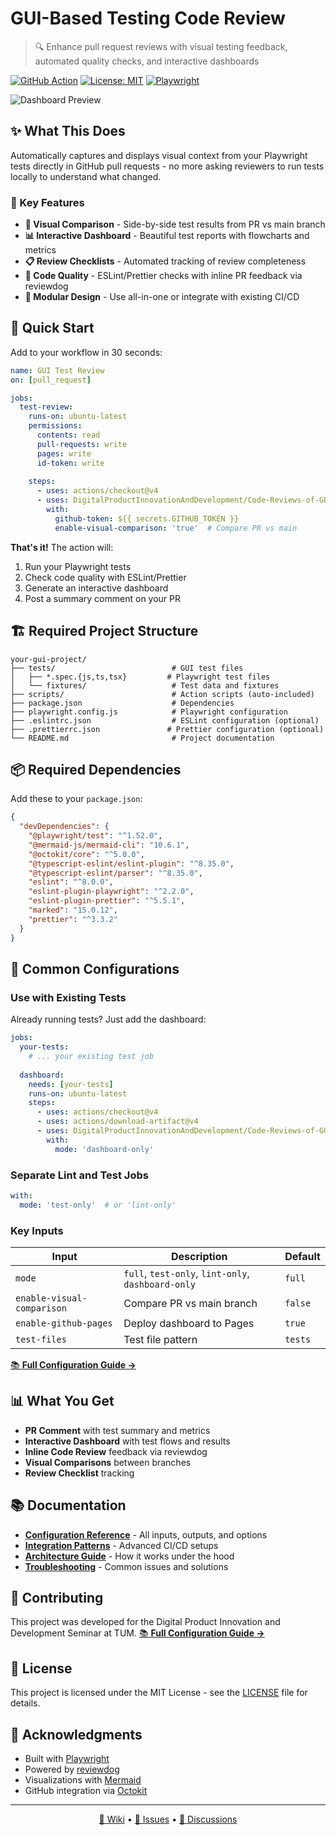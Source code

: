 # GUI-Based Testing Code Review

> 🔍 Enhance pull request reviews with visual testing feedback, automated quality checks, and interactive dashboards

[![GitHub Action](https://img.shields.io/badge/GitHub-Action-2088FF?logo=github-actions)](https://github.com/marketplace/actions/gui-based-testing-code-review)
[![License: MIT](https://img.shields.io/badge/License-MIT-yellow.svg)](https://opensource.org/licenses/MIT)
[![Playwright](https://img.shields.io/badge/Playwright-Ready-45ba4b?logo=playwright)](https://playwright.dev/)

![Dashboard Preview](https://github.com/DigitalProductInnovationAndDevelopment/Code-Reviews-of-GUI-Tests/assets/demo-dashboard.png)

## ✨ What This Does

Automatically captures and displays visual context from your Playwright tests directly in GitHub pull requests - no more asking reviewers to run tests locally to understand what changed.

### 🎯 Key Features

- **🔄 Visual Comparison** - Side-by-side test results from PR vs main branch
- **📊 Interactive Dashboard** - Beautiful test reports with flowcharts and metrics  
- **📋 Review Checklists** - Automated tracking of review completeness
- **🎨 Code Quality** - ESLint/Prettier checks with inline PR feedback via reviewdog
- **🚀 Modular Design** - Use all-in-one or integrate with existing CI/CD

## 🚀 Quick Start

Add to your workflow in 30 seconds:

```yaml
name: GUI Test Review
on: [pull_request]

jobs:
  test-review:
    runs-on: ubuntu-latest
    permissions:
      contents: read
      pull-requests: write
      pages: write
      id-token: write
    
    steps:
      - uses: actions/checkout@v4
      - uses: DigitalProductInnovationAndDevelopment/Code-Reviews-of-GUI-Tests@v1
        with:
          github-token: ${{ secrets.GITHUB_TOKEN }}
          enable-visual-comparison: 'true'  # Compare PR vs main
```

**That's it!** The action will:
1. Run your Playwright tests
2. Check code quality with ESLint/Prettier
3. Generate an interactive dashboard
4. Post a summary comment on your PR

## 🏗️ Required Project Structure

```
your-gui-project/
├── tests/                          # GUI test files
│   ├── *.spec.{js,ts,tsx}         # Playwright test files
│   └── fixtures/                   # Test data and fixtures
├── scripts/                        # Action scripts (auto-included)
├── package.json                    # Dependencies
├── playwright.config.js            # Playwright configuration
├── .eslintrc.json                  # ESLint configuration (optional)
├── .prettierrc.json               # Prettier configuration (optional)
└── README.md                       # Project documentation
```

## 📦 Required Dependencies

Add these to your `package.json`:

```json
{
  "devDependencies": {
    "@playwright/test": "^1.52.0",
    "@mermaid-js/mermaid-cli": "10.6.1",
    "@octokit/core": "^5.0.0",
    "@typescript-eslint/eslint-plugin": "^8.35.0",
    "@typescript-eslint/parser": "^8.35.0",
    "eslint": "^8.0.0",
    "eslint-plugin-playwright": "^2.2.0",
    "eslint-plugin-prettier": "^5.5.1",
    "marked": "15.0.12",
    "prettier": "^3.3.2"
  }
}
```

## 🔧 Common Configurations

### Use with Existing Tests

Already running tests? Just add the dashboard:

```yaml
jobs:
  your-tests:
    # ... your existing test job
    
  dashboard:
    needs: [your-tests]
    runs-on: ubuntu-latest
    steps:
      - uses: actions/checkout@v4
      - uses: actions/download-artifact@v4
      - uses: DigitalProductInnovationAndDevelopment/Code-Reviews-of-GUI-Tests@v1
        with:
          mode: 'dashboard-only'
```

### Separate Lint and Test Jobs

```yaml
with:
  mode: 'test-only'  # or 'lint-only'
```

### Key Inputs

| Input | Description | Default |
|-------|-------------|---------|
| `mode` | `full`, `test-only`, `lint-only`, `dashboard-only` | `full` |
| `enable-visual-comparison` | Compare PR vs main branch | `false` |
| `enable-github-pages` | Deploy dashboard to Pages | `true` |
| `test-files` | Test file pattern | `tests` |

[📚 **Full Configuration Guide →**](https://github.com/DigitalProductInnovationAndDevelopment/Code-Reviews-of-GUI-Tests/wiki/Configuration-Reference)

## 📊 What You Get

- **PR Comment** with test summary and metrics
- **Interactive Dashboard** with test flows and results
- **Inline Code Review** feedback via reviewdog
- **Visual Comparisons** between branches
- **Review Checklist** tracking

## 📚 Documentation

- [**Configuration Reference**](wiki/Configuration-Reference) - All inputs, outputs, and options
- [**Integration Patterns**](wiki/Integration-Patterns) - Advanced CI/CD setups
- [**Architecture Guide**](wiki/Architecture) - How it works under the hood
- [**Troubleshooting**](wiki/Troubleshooting) - Common issues and solutions

## 🤝 Contributing

This project was developed for the Digital Product Innovation and Development Seminar at TUM.
[📚 **Full Configuration Guide →**]([https://github.com/DigitalProductInnovationAndDevelopment/Code-Reviews-of-GUI-Tests/wiki/Configuration-Reference](https://github.com/DigitalProductInnovationAndDevelopment/Code-Reviews-of-GUI-Tests/wiki/Academic-Context-&-References))

## 📄 License
This project is licensed under the MIT License - see the [LICENSE](LICENSE) file for details.

## 🙏 Acknowledgments

- Built with [Playwright](https://playwright.dev/)
- Powered by [reviewdog](https://github.com/reviewdog/reviewdog)
- Visualizations with [Mermaid](https://mermaid-js.github.io/)
- GitHub integration via [Octokit](https://octokit.github.io/)
---

<p align="center">
  <a href="https://github.com/DigitalProductInnovationAndDevelopment/Code-Reviews-of-GUI-Tests/wiki">📖 Wiki</a> •
  <a href="https://github.com/DigitalProductInnovationAndDevelopment/Code-Reviews-of-GUI-Tests/issues">🐛 Issues</a> •
  <a href="https://github.com/DigitalProductInnovationAndDevelopment/Code-Reviews-of-GUI-Tests/discussions">💬 Discussions</a>
</p>
